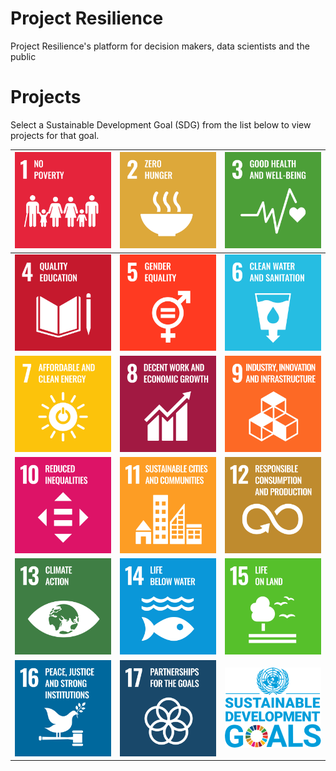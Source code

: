 # Project Resilience
Project Resilience's platform for decision makers, data scientists and the public

# Projects

Select a Sustainable Development Goal (SDG) from the list below to view projects for that goal.

<!-- Note: using reference-style links to let Jekyll's relative links
convert them to .html in GitHub pages -->
[goal_01_link]: goals/goal_01.md
[goal_02_link]: goals/goal_02.md
[goal_03_link]: goals/goal_03.md
[goal_04_link]: goals/goal_04.md
[goal_05_link]: goals/goal_05.md
[goal_06_link]: goals/goal_06.md
[goal_07_link]: goals/goal_07.md
[goal_08_link]: goals/goal_08.md
[goal_09_link]: goals/goal_09.md
[goal_10_link]: goals/goal_10.md
[goal_11_link]: goals/goal_11.md
[goal_12_link]: goals/goal_12.md
[goal_13_link]: goals/goal_13.md
[goal_14_link]: goals/goal_14.md
[goal_15_link]: goals/goal_15.md
[goal_16_link]: goals/goal_16.md
[goal_17_link]: goals/goal_17.md

| [![Goal 01](images/sdgs/E-WEB-Goal-01.png)][goal_01_link] | [![Goal 02](images/sdgs/E-WEB-Goal-02.png)][goal_02_link] | [![Goal 03](images/sdgs/E-WEB-Goal-03.png)][goal_03_link]              |
|-----------------------------------------------------------|-----------------------------------------------------------|------------------------------------------------------------------------|
| [![Goal 04](images/sdgs/E-WEB-Goal-04.png)][goal_04_link] | [![Goal 05](images/sdgs/E-WEB-Goal-05.png)][goal_05_link] | [![Goal 06](images/sdgs/E-WEB-Goal-06.png)][goal_06_link]              |
| [![Goal 07](images/sdgs/E-WEB-Goal-07.png)][goal_07_link] | [![Goal 08](images/sdgs/E-WEB-Goal-08.png)][goal_08_link] | [![Goal 09](images/sdgs/E-WEB-Goal-09.png)][goal_09_link]              |
| [![Goal 10](images/sdgs/E-WEB-Goal-10.png)][goal_10_link] | [![Goal 11](images/sdgs/E-WEB-Goal-11.png)][goal_11_link] | [![Goal 12](images/sdgs/E-WEB-Goal-12.png)][goal_12_link]              |
| [![Goal 13](images/sdgs/E-WEB-Goal-13.png)][goal_13_link] | [![Goal 14](images/sdgs/E-WEB-Goal-14.png)][goal_14_link] | [![Goal 15](images/sdgs/E-WEB-Goal-15.png)][goal_15_link]              |
| [![Goal 16](images/sdgs/E-WEB-Goal-16.png)][goal_16_link] | [![Goal 17](images/sdgs/E-WEB-Goal-17.png)][goal_17_link] | [![Goal ALL](images/sdgs/global-goals.png)](https://sdgs.un.org/goals) |
